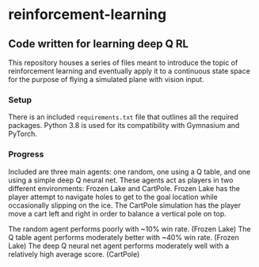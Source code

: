 # reinforcement-learning
## Code written for learning deep Q RL
This repository houses a series of files meant to introduce the topic of reinforcement learning and eventually apply it to a continuous state space for the purpose of flying a simulated plane with vision input.

### Setup
There is an included `requirements.txt` file that outlines all the required packages. Python 3.8 is used for its compatibility with Gymnasium and PyTorch.

### Progress
Included are three main agents: one random, one using a Q table, and one using a simple deep Q neural net. These agents act as players in two different environments: Frozen Lake and CartPole. Frozen Lake has the player attempt to navigate holes to get to the goal location while occasionally slipping on the ice. The CartPole simulation has the player move a cart left and right in order to balance a vertical pole on top.

The random agent performs poorly with ~10% win rate. (Frozen Lake)
The Q table agent performs moderately better with ~40% win rate. (Frozen Lake)
The deep Q neural net agent performs moderately well with a relatively high average score. (CartPole)
